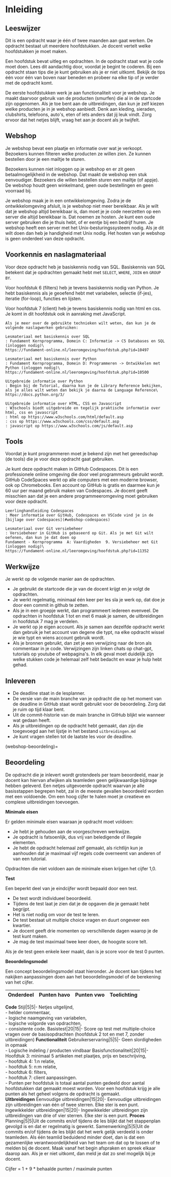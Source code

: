 # Inleiding

## Leeswijzer

Dit is een opdracht waar je één of twee maanden aan gaat werken. De opdracht bestaat uit meerdere hoofdstukken. Je docent vertelt welke hoofdstukken je moet maken.

Een hoofdstuk bevat uitleg en opdrachten. In de opdracht staat wat je code moet doen. Lees dit aandachtig door, voordat je begint te coderen. Bij een opdracht staan tips die je kunt gebruiken als je er niet uitkomt. Bekijk de tips één voor één van boven naar beneden en probeer na elke tip of je verder met de opdracht komt.

De eerste hoofdstukken werk je aan functionaliteit voor je webshop. Je maakt daarvoor gebruik van de producten (smurfen) die al in de startcode zijn opgenomen. Als je toe bent aan de uitbreidingen, dan kun je zelf kiezen welke producten je in je webshop aanbiedt. Denk aan kleding, sieraden, clubshirts, telefoons, auto's, eten of iets anders dat jij leuk vindt. Zorg ervoor dat het netjes blijft, vraag het aan je docent als je twijfelt.

## Webshop

Je webshop bevat een plaatje en informatie over wat je verkoopt. Bezoekers kunnen filteren welke producten ze willen zien. Ze kunnen bestellen door je een mailtje te sturen.

Bezoekers kunnen niet inloggen op je webshop en er zit geen betaalmogelijkheid in de webshop. Dat maakt de webshop een stuk eenvoudiger. Bezoekers die willen bestellen sturen een mailtje (of appje). De webshop houdt geen winkelmand, geen oude bestellingen en geen voorraad bij.

Je webshop maak je in een ontwikkelomgeving. Zodra je de ontwikkelomgeving afsluit, is je webshop niet meer bereikbaar. Als je wilt dat je webshop altijd bereikbaar is, dan moet je je code neerzetten op een server die altijd bereikbaar is. Dat noemen ze hosten. Je kunt een oude server gebruiken die je thuis hebt, of er eentje bij een bedrijf huren. Je webshop heeft een server met het Unix-besturingssysteem nodig. Als je dit wilt doen dan heb je handigheid met Unix nodig. Het hosten van je webshop is geen onderdeel van deze opdracht. 

## Voorkennis en naslagmateriaal

Voor deze opdracht heb je basiskennis nodig van SQL. Basiskennis van SQL betekent dat je opdrachten gemaakt hebt met `SELECT`, `WHERE`, `JOIN` en `GROUP BY`. 

Voor hoofdstuk 6 (filters) heb je tevens basiskennis nodig van Python. Je hebt basiskennis als je geoefend hebt met variabelen, selectie (if-jes), iteratie (for-loop), functies en lijsten.

Voor hoofdstuk 7 (client) heb je tevens basiskennis nodig van html en css. Je komt in dit hoofdstuk ook in aanraking met JavaScript.

```{seealso} Naslagmateriaal
Als je meer over de gebruikte technieken wilt weten, dan kun je de volgende naslagwerken gebruiken:

Lesmateriaal met basiskennis over SQL
: Fundament Kernprogramma, Domein C: Informatie -> C5 Databases en SQL (inloggen nodig)\
https://fundament-online.nl/leeromgeving/hoofdstuk.php?id=10497

Lesmateriaal met basiskennis over Python
: Fundament Kernprogramma, Domein D: Programmeren -> Ontwikkelen met Python (inloggen nodig)\
https://fundament-online.nl/leeromgeving/hoofdstuk.php?id=10500

Uitgebreide informatie over Python
: Begin bij de Tutorial, daarna kun je de Library Reference bekijken, als je alles wilt weten dan bekijk je daarna de Language Reference\
https://docs.python.org/3/

Uitgebreide informatie over HTML, CSS en Javascript
: W3schools biedt uitgebreide en tegelijk praktische informatie over html, css en javascript
: html op https://www.w3schools.com/html/default.asp 
: css op https://www.w3schools.com/css/default.asp
: javascript op https://www.w3schools.com/js/default.asp

```

## Tools

Voordat je kunt programmeren moet je bekend zijn met het gereedschap (de tools) die je voor deze opdracht gaat gebruiken. 

Je kunt deze opdracht maken in GitHub Codespaces. Dit is een professionele online omgeving die door veel programmeurs gebruikt wordt. GitHub CodeSpaces werkt op alle computers met een moderne browser, ook op Chromebooks. Een account op GitHub is gratis en daarmee kun je 60 uur per maand gebruik maken van Codespaces. Je docent geeft misschien aan dat je een andere programmeeromgeving moet gebruiken voor deze opdracht. 

```{seealso} GitHub en Codespaces 
Leerlinghandleiding Codespaces
: Meer informatie over GitHub, Codespaces en VSCode vind je in de [bijlage over Codespaces](#webshop-codespaces)

Lesmateriaal over Git versiebeheer
: Versiebeheer in GitHub is gebaseerd op Git. Als je met Git wilt oefenen, dan kun je dat doen op
Fundament - Kernprogramma  A: Vaardigheden  9. Versiebeheer met Git (inloggen nodig)\
https://fundament-online.nl/leeromgeving/hoofdstuk.php?id=11352
```

## Werkwijze

Je werkt op de volgende manier aan de opdrachten.

- Je gebruikt de startcode die je van de docent krijgt en je volgt de opdrachten.
- Je werkt regelmatig, minimaal één keer per les sla je werk op, dat doe je door een commit in github te zetten.
- Als je in een groepje werkt, dan programmeert iedereen evenveel. De opdrachten in hoofdstuk 1 tot en met 6 maak je samen, de uitbreidingen in hoofdstuk 7 mag je verdelen.
- Je werkt op je eigen account. Als je samen aan dezelfde opdracht werkt dan gebruik je het account van degene die typt, na elke opdracht wissel je wie typt en wiens account gebruik wordt.
- Als je bronnen gebruikt, dan zet je een verwijzing naar de bron als commentaar in je code. Verwijzingen zijn linken chats op chat-gpt, tutorials op youtube of webpagina's. In elk geval moet duidelijk zijn welke stukken code je helemaal zelf hebt bedacht en waar je hulp hebt gehad. 

## Inleveren

- De deadline staat in de lesplanner.
- De versie van de main branche van je opdracht die op het moment van de deadline in GitHub staat wordt gebruikt voor de beoordeling. Zorg dat je ruim op tijd klaar bent. 
- Uit de commit-historie van de main branche in GitHub blijkt wie wanneer wat gedaan heeft.
- Als je uitbreidingen op de opdracht hebt gemaakt, dan zijn die toegevoegd aan het lijstje in het bestand `uitbreidingen.md`
- Je kunt vragen stellen tot de laatste les voor de deadline.

(webshop-beoordeling)=
## Beoordeling

De opdracht die je inlevert wordt grotendeels per team beoordeeld, maar je docent kan hiervan afwijken als teamleden geen gelijkwaardige bijdrage hebben geleverd. 
Een netjes uitgevoerde opdracht waarvan je alle basisstappen begrepen hebt, zal in de meeste gevallen beoordeeld worden met een voldoende. Om een hoog cijfer te halen moet je creatieve en complexe uitbreidingen toevoegen.

**Minimale eisen**

Er gelden minimale eisen waaraan je opdracht moet voldoen:
-	Je hebt je gehouden aan de voorgeschreven werkwijze.
-	Je opdracht is fatsoenlijk, dus vrij van beledigende of illegale elementen.
-	Je hebt de opdracht helemaal zelf gemaakt, als richtlijn kun je aanhouden dat je maximaal vijf regels code overneemt van anderen of van een tutorial.

Opdrachten die niet voldoen aan de minimale eisen krijgen het cijfer 1,0.

**Test**

Een beperkt deel van je eindcijfer wordt bepaald door een test. 
- De test wordt individueel beoordeeld. 
- Tijdens de test laat je zien dat je de opgaven die je gemaakt hebt begrijpt. 
- Het is niet nodig om voor de test te leren. 
- De test bestaat uit multiple choice vragen en duurt ongeveer een kwartier. 
- Je docent geeft drie momenten op verschillende dagen waarop je de test kunt maken. 
- Je mag de test maximaal twee keer doen, de hoogste score telt. 

Als je de test geen enkele keer maakt, dan is je score voor de test 0 punten.

**Beoordelingsmodel**

Een concept beoordelingsmodel staat hieronder. Je docent kan tijdens het nakijken aanpassingen doen aan het beoordelingsmodel of de berekening van het cijfer.

Onderdeel|Punten havo|Punten vwo|Toelichting 
-|-|-|-
**Code**
Stijl|5|5|- Netjes uitgelijnd,<br> - helder commentaar, <br>- logische naamgeving van variabelen, <br>- logische volgorde van opdrachten, <br>- consistente code.
Basistest|20|15|- Score op test met multiple-choice vragen over de basisopdrachten (hoofdstuk 2 tot en met 7, zonder uitbreidingen)
**Functionaliteit**
Gebruikerservaring|5|5|- Geen slordigheden in opmaak<br>- Logische indeling / producten vindbaar
Basisfunctionaliteit|20|15|- Hoofdtuk 3: minimaal 5 artikelen met plaatjes, prijs en beschrijving,<br>- hoofdtuk 4: 1:n relatie,<br>- hoofdtuk 5: n:m relatie,<br>- hoofdtuk 6: filters,<br>- hoofdtuk 7: client aanpassingen.<br>- Punten per hoofdstuk is totaal aantal punten gedeeld door aantal hoofdstukken dat gemaakt moest worden. Voor een hoofdstuk krijg je alle punten als het geheel volgens de opdracht is gemaakt.             
**Uitbreidingen**
Eenvoudige uitbreidingen|15|20|- Eenvoudige uitbreidingen zijn uitbreidingen van één of twee sterren. Elke ster is een punt.
Ingewikkelder uitbreidingen|15|20|- Ingewikkelder uitbreidingen zijn uitbreidingen van drie of vier sterren. Elke ster is een punt.
**Proces**	 
Planning|5|5|Uit de commits en/of tijdens de les blijkt dat het stappenplan gevolgd is en dat er regelmatig is gewerkt.
Samenwerking|5|5|Uit de commits en/of tijdens de les blijkt dat het werk gelijk verdeeld is onder teamleden. Als één teamlid beduidend minder doet, dan is dat een gezamenlijke verantwoordelijkheid van het team om dat op te lossen of te melden bij de docent. Maak vanaf het begin afspraken en spreek elkaar daarop aan. Als je er niet uitkomt, dan meld je dat zo snel mogelijk bij je docent.

Cijfer = 1 + 9 * behaalde punten / maximale punten
